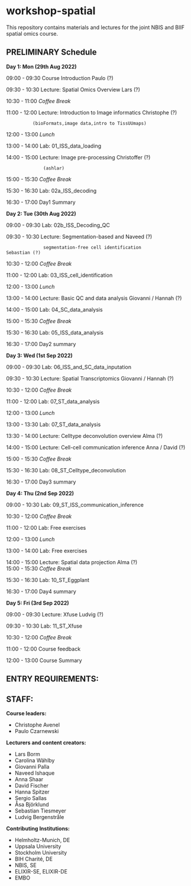 # workshop-spatial

This repository contains materials and lectures for the joint NBIS and BIIF spatial omics course.




## PRELIMINARY Schedule

**Day 1: Mon (29th Aug 2022)**

09:00 - 09:30	Course Introduction				                               Paulo (?)

09:30 - 10:30	Lecture: Spatial Omics Overview			                      Lars (?)

10:30 - 11:00	*Coffee Break*

11:00 - 12:00	Lecture: Introduction to Image informatics	        Christophe (?)

              (bioFormats,image data,intro to TissUUmaps)

12:00 - 13:00	*Lunch*

13:00 - 14:00	Lab: 01_ISS_data_loading

14:00 - 15:00	Lecture: Image pre-processing			                 Christoffer (?)

		          (ashlar)

15:00 - 15:30	*Coffee Break*

15:30 - 16:30	Lab: 02a_ISS_decoding

16:30 - 17:00	Day1 Summary



**Day 2: Tue (30th Aug 2022)**

09:00 - 09:30	Lab: 02b_ISS_Decoding_QC

09:30 - 10:30 Lecture: Segmentation-based and 		                    Naveed (?)

		          segmentation-free cell identification                Sebastian (?)

10:30 - 12:00	*Coffee Break*

11:00 - 12:00	Lab: 03_ISS_cell_identification

12:00 - 13:00	*Lunch*

13:00 - 14:00 Lecture: Basic QC and data analysis		       Giovanni / Hannah (?)

14:00 - 15:00	Lab: 04_SC_data_analysis

15:00 - 15:30	*Coffee Break*

15:30 - 16:30	Lab: 05_ISS_data_analysis

16:30 - 17:00	Day2 summary



**Day 3: Wed (1st Sep 2022)**

09:00 - 09:30 Lab: 06_ISS_and_SC_data_inputation

09:30 - 10:30 Lecture: Spatial Transcriptomics             Giovanni / Hannah (?)

10:30 - 12:00	*Coffee Break*

11:00 - 12:00 Lab: 07_ST_data_analysis

12:00 - 13:00	*Lunch*

13:00 - 13:30 Lab: 07_ST_data_analysis

13:30 - 14:00 Lecture: Celltype deconvolution overview                  Alma (?)

14:00 - 15:00 Lecture: Cell-cell communication inference        Anna / David (?)

15:00 - 15:30	*Coffee Break*

15:30 - 16:30 Lab: 08_ST_Celltype_deconvolution       

16:30 - 17:00	Day3 summary




**Day 4: Thu (2nd Sep 2022)**

09:00 - 10:30 Lab: 09_ST_ISS_communication_inference

10:30 - 12:00	*Coffee Break*

11:00 - 12:00 Lab: Free exercises

12:00 - 13:00	*Lunch*

13:00 - 14:00 Lab: Free exercises

14:00 - 15:00 Lecture: Spatial data projection                          Alma (?)                                         
15:00 - 15:30	*Coffee Break*

15:30 - 16:30 Lab: 10_ST_Eggplant

16:30 - 17:00	Day4 summary




**Day 5: Fri (3rd Sep 2022)**

09:00 - 09:30 Lecture: Xfuse                                          Ludvig (?)

09:30 - 10:30 Lab: 11_ST_Xfuse

10:30 - 12:00	*Coffee Break*

11:00 - 12:00 Course feedback

12:00 - 13:00	Course Summary





## ENTRY REQUIREMENTS:




##





## STAFF:

**Course leaders:**
- Christophe Avenel
- Paulo Czarnewski

**Lecturers and content creators:**
- Lars Borm
- Carolina Wählby
- Giovanni Palla
- Naveed Ishaque
- Anna Shaar
- David Fischer
- Hanna Spitzer
- Sergio Sallas
- Åsa Björklund
- Sebastian Tiesmeyer
- Ludvig Bergenstråle

**Contributing Institutions:**
- Helmholtz-Munich, DE
- Uppsala University
- Stockholm University
- BIH Charité, DE
- NBIS, SE
- ELIXIR-SE, ELIXIR-DE
- EMBO

